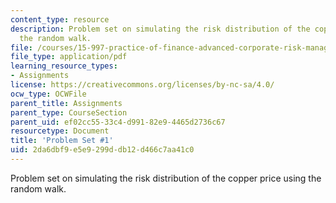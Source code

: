 ```yaml
---
content_type: resource
description: Problem set on simulating the risk distribution of the copper price using
  the random walk.
file: /courses/15-997-practice-of-finance-advanced-corporate-risk-management-spring-2009/2da6dbf9e5e9299ddb12d466c7aa41c0_MIT15_997s09_pset01.pdf
file_type: application/pdf
learning_resource_types:
- Assignments
license: https://creativecommons.org/licenses/by-nc-sa/4.0/
ocw_type: OCWFile
parent_title: Assignments
parent_type: CourseSection
parent_uid: ef02cc55-33c4-d991-82e9-4465d2736c67
resourcetype: Document
title: 'Problem Set #1'
uid: 2da6dbf9-e5e9-299d-db12-d466c7aa41c0
---
```

Problem set on simulating the risk distribution of the copper price using the random walk.